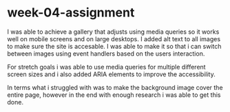 # week-04-assignment
I was able to achieve a gallery that adjusts using media queries so it works well on mobile screens and on large desktops.
I added alt text to all images to make sure the site is accesable.
I was able to make it so that i can switch between images using event handlers based on the users interaction.

For stretch goals i was able to use media queries for multiple different screen sizes and i also added ARIA elements to improve the accessibility.

In terms what i struggled with was to make the background image cover the entire page, however in the end with enough research i was able to get this done.